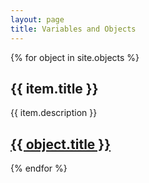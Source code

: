 ```yaml
---
layout: page
title: Variables and Objects
---
```

{% for object in site.objects %}
  <h2>{{ item.title }}</h2>
  <p>{{ item.description }}
  <p><h2><a href="{{ object.url | prepend: site.github.url }}">{{ object.title }}</a></h2>
{% endfor %}
